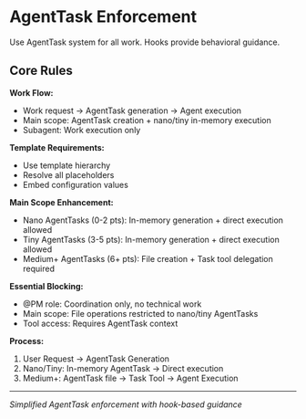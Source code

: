 # AgentTask Enforcement

Use AgentTask system for all work. Hooks provide behavioral guidance.

## Core Rules

**Work Flow:**
- Work request → AgentTask generation → Agent execution
- Main scope: AgentTask creation + nano/tiny in-memory execution
- Subagent: Work execution only

**Template Requirements:**
- Use template hierarchy
- Resolve all placeholders
- Embed configuration values

**Main Scope Enhancement:**
- Nano AgentTasks (0-2 pts): In-memory generation + direct execution allowed
- Tiny AgentTasks (3-5 pts): In-memory generation + direct execution allowed
- Medium+ AgentTasks (6+ pts): File creation + Task tool delegation required

**Essential Blocking:**
- @PM role: Coordination only, no technical work
- Main scope: File operations restricted to nano/tiny AgentTasks
- Tool access: Requires AgentTask context

**Process:**
1. User Request → AgentTask Generation
2. Nano/Tiny: In-memory AgentTask → Direct execution
3. Medium+: AgentTask file → Task Tool → Agent Execution

---
*Simplified AgentTask enforcement with hook-based guidance*
